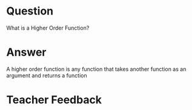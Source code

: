 # Question
What is a Higher Order Function?

# Answer
A higher order function is any function that takes another function as an argument and returns a function


# Teacher Feedback